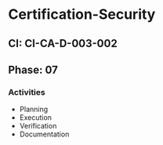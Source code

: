 # Certification-Security

## CI: CI-CA-D-003-002
## Phase: 07

### Activities
- Planning
- Execution
- Verification
- Documentation
